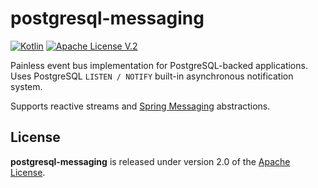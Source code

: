 # postgresql-messaging 
[![Kotlin](https://img.shields.io/badge/kotlin-1.9.10-blue.svg?logo=kotlin)](http://kotlinlang.org) 
[![Apache License V.2](https://img.shields.io/badge/license-Apache%20V.2-blue.svg)](https://github.com/oshai/kotlin-logging/blob/master/LICENSE)

Painless event bus implementation for PostgreSQL-backed applications. Uses PostgreSQL `LISTEN / NOTIFY` built-in asynchronous notification system.

Supports reactive streams and [Spring Messaging](https://docs.spring.io/spring-integration/docs/current/reference/html/core.html#spring-integration-core-messaging) abstractions.


## License

**postgresql-messaging** is released under version 2.0 of the [Apache License](https://www.apache.org/licenses/LICENSE-2.0).
